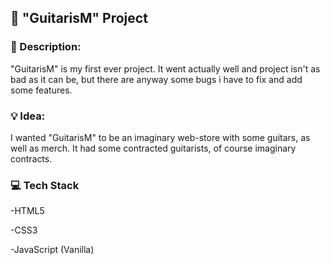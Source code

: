 ## 🎸 "GuitarisM" Project

### 📜 Description:

"GuitarisM" is my first ever project. It went actually well and project isn't as bad as it can be, but there are anyway some bugs i have to fix and add some features.

### 💡 Idea:

I wanted "GuitarisM" to be an imaginary web-store with some guitars, as well as merch. It had some contracted guitarists, of course imaginary contracts.

### 💻 Tech Stack

-HTML5

-CSS3

-JavaScript (Vanilla)
